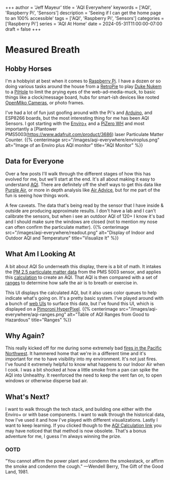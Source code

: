+++
author = 'Jeff Mayeur'
title = 'AQI Everywhere'
keywords = ['AQI', 'Raspberry Pi', 'Sensors']
description = 'Seeing if I can get the home page to an 100% accessible'
tags = ['AQI', 'Raspberry Pi', 'Sensors']
categories = ['Raspberry Pi']
series = 'AQI At Home'
date = 2024-05-31T11:00:00-07:00
draft = false
+++
# Measured Breath

## Hobby Horses
I'm a hobbyist at best when it comes to [Raspberry Pi](https://www.raspberrypi.com). I have a dozen or so doing various tasks around the house from a [RetroPie](https://retropie.org.uk) to play [Duke Nukem](https://en.wikipedia.org/wiki/Duke_Nukem) to a [PiHole](https://pi-hole.net) to limit the prying eyes of the web-ad-media-muck, to basic things like a clock/message board, hubs for smart-ish devices like rooted [OpenMiko Cameras](https://github.com/openmiko/openmiko), or photo frames.

I've had a lot of fun just goofing around with the Pi's and [Arduino](https://www.arduino.cc), and ESP8266 boards, but the most interesting thing for me has been AQI Sensors.  I got starting with the [Enviro+](https://shop.pimoroni.com/products/enviro?variant=31155658457171) and a [PiZero WH](https://www.adafruit.com/product/3708) and most importantly a [Plantower PMS5003(https://www.adafruit.com/product/3686) laser Particulate Matter Counter.
{{% centerimage src="/images/aqi-everywhere/enviroplus.png" alt="Image of an Enviro plus AQI monitor" title="AQI Monitor" %}}

## Data for Everyone
Over a few posts I'll walk through the different stages of how this has evolved for me, but we'll start at the end. It's all about making it easy to understand [AQI](https://www.airnow.gov/aqi/aqi-basics/). There are definitely off the shelf ways to get this data like [Purple Air](https://www2.purpleair.com), or more in depth analysis like [Air Advice](https://www.airadviceforhomes.com), but for me part of the fun is seeing how things work.

A few caveats. The data that's being read by the sensor that I have inside & outside are producing approximate results. I don't have a lab and I can't calibrate the sensors, but when i see an outdoor AQI of 120+ I know it's bad and I should make sure the windows are closed (not to mention my nose can often confirm the particulate matter).
{{% centerimage src="/images/aqi-everywhere/readout.png" alt="Display of Indoor and Outdoor AQI and Temperature" title="Visualize It" %}}

## What Am I Looking At
A bit about AQI So underneath this display, there is a bit of math. It intakes the [PM 2.5 particulate matter data](https://ww2.arb.ca.gov/resources/inhalable-particulate-matter-and-health#:~:text=Fine%20particulate%20matter%20is%20defined,comprises%20a%20portion%20of%20PM10.) from the PMS 5003 sensor, and applies this [calculation](https://forum.airnowtech.org/t/the-aqi-equation-2015-obsolete-on-may-6th-2024/169) to create an AQI. That AQI is then compared with a set of [ranges](https://www.airnow.gov/sites/default/files/2018-04/aqi_brochure_02_14_0.pdf) to determine how safe the air is to breath or exercise in.

This UI displays the calculated AQI, but it also uses color queues to help indicate what's going on. It's a pretty basic system. I've played around with a bunch of [web UIs](https://github.com/jmayeur/outdoor-aqi/tree/main/web) to surface this data, but I've found this UI, which is displayed on a [Pimoroni HyperPixel](https://www.adafruit.com/product/3578).
{{% centerimage src="/images/aqi-everywhere/aqi-ranges.png" alt="Table of AQI Ranges from Good to Hazardous" title="Ranges" %}}

## Why Again?
This really kicked off for me during some extremely bad [fires in the Pacific Northwest](https://www.oregonlive.com/news/2020/09/portland-now-has-the-worst-air-quality-in-the-world-due-to-oregon-and-washington-wildfires.html). It hammered home that we're in a different time and it's important for me to have visibility into my environment. It's not just fires. I've found it extremely helpful to know what happens to our Indoor Air when I cook. I was a bit shocked at how a little smoke from a pan can spike the AQI into Unhealthy. It reenforced the need to keep the vent fan on, to open windows or otherwise disperse bad air.

## What's Next?
I want to walk through the tech stack, and building one either with the Enviro+ or with base components. I want to walk through the historical data, how I've used it and how I've played with different visualizations. Lastly I want to keep learning. If you clicked though to the [AQI Calculation link](https://forum.airnowtech.org/t/the-aqi-equation-2015-obsolete-on-may-6th-2024/169) you may have noticed that that method is now obsolete. That's a bonus adventure for me, I guess I'm always winning the prize.

### OOTD
"You cannot affirm the power plant and condemn the smokestack, or affirm the smoke and condemn the cough."
—Wendell Berry, The Gift of the Good Land, 1981.